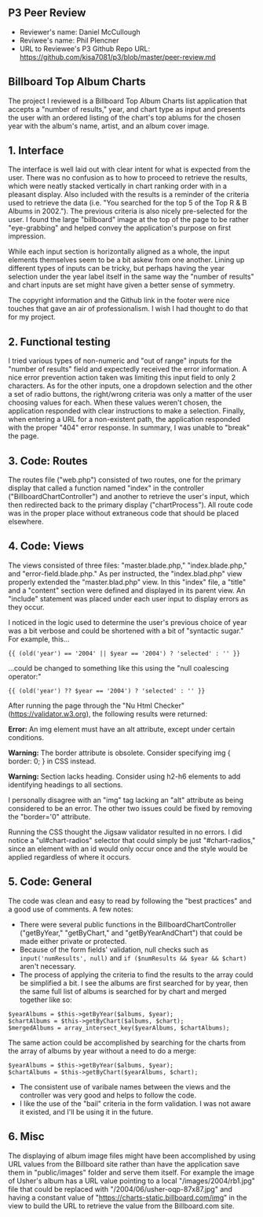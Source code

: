 ## P3 Peer Review

+ Reviewer's name: Daniel McCullough
+ Reviwee's name: Phil Plencner
+ URL to Reviewee's P3 Github Repo URL: https://github.com/kisa7081/p3/blob/master/peer-review.md

## Billboard Top Album Charts

The project I reviewed is a Billboard Top Album Charts list application that accepts a "number of results," year, and chart type as input and presents the user with an ordered listing of the chart's top ablums for the chosen year with the album's name, artist, and an album cover image.

## 1. Interface
The interface is well laid out with clear intent for what is expected from the user.  There was no confusion as to how to proceed to retrieve the results, which were neatly stacked vertically in chart ranking order with in a pleasant display.  Also included with the results is a reminder of the criteria used to retrieve the data (i.e. "You searched for the top 5 of the Top R & B Albums in 2002.").  The previous criteria is also nicely pre-selected for the user.  I found the large "billboard" image at the top of the page to be rather "eye-grabbing" and helped convey the application's purpose on first impression.  

While each input section is horizontally aligned as a whole, the input elements themselves seem to be a bit askew from one another. Lining up different types of inputs can be tricky, but perhaps having the year selection under the year label itself in the same way the "number of results" and chart inputs are set might have given a better sense of symmetry.  

The copyright information and the Github link in the footer were nice touches that gave an air of professionalism. I wish I had thought to do that for my project.

## 2. Functional testing
I tried various types of non-numeric and "out of range" inputs for the "number of results" field and expectedly received the error information.  A nice error prevention action taken was limiting this input field to only 2 characters.  As for the other inputs, one a dropdown selection and the other a set of radio buttons, the right/wrong criteria was only a matter of the user choosing values for each.  When these values weren't chosen, the application responded with clear instructions to make a selection.  Finally, when entering a URL for a non-existent path, the application responded with the proper "404" error response.  In summary, I was unable to "break" the page.

## 3. Code: Routes
The routes file ("web.php") consisted of two routes, one for the primary display that called a function named "index" in the controller ("BillboardChartController") and another to retrieve the user's input, which then redirected back to the primary display ("chartProcess").  All route code was in the proper place without extraneous code that should be placed elsewhere.

## 4. Code: Views
The views consisted of three files: "master.blade.php," "index.blade.php," and "error-field.blade.php."  As per instructed, the "index.blad.php" view properly extended the "master.blad.php" view.  In this "index" file, a "title" and a "content" section were defined and displayed in its parent view.  An "include" statement was placed under each user input to display errors as they occur.

I noticed in the logic used to determine the user's previous choice of year was a bit verbose and could be shortened with a bit of "syntactic sugar."  For example, this...

`
{{ (old('year') == '2004' || $year == '2004') ? 'selected' : '' }}
`

...could be changed to something like this using the "null coalescing operator:"

`
{{ (old('year') ?? $year == '2004') ? 'selected' : '' }}
`

After running the page through the "Nu Html Checker" (https://validator.w3.org), the following results were returned:


**Error:** An img element must have an alt attribute, except under certain conditions. 

**Warning:** The border attribute is obsolete. Consider specifying img { border: 0; } in CSS instead.

**Warning:** Section lacks heading. Consider using h2-h6 elements to add identifying headings to all sections.

I personally disagree with an "img" tag lacking an "alt" attribute as being considered to be an error.  The other two issues could be fixed by removing the "border='0" attribute.

Running the CSS thought the Jigsaw validator resulted in no errors.  I did notice a "ul#chart-radios" selector that could simply be just "#chart-radios," since an element with an id would only occur once and the style would be applied regardless of where it occurs.


## 5. Code: General
The code was clean and easy to read by following the "best practices" and a good use of comments.  A few notes:

+ There were several public functions in the BillboardChartController ("getByYear," "getByChart," and "getByYearAndChart") that could be made either private or protected.
+ Because of the form fields' validation, null checks such as ``input('numResults', null)`` and ``if ($numResults && $year && $chart)`` aren't necessary.
+ The process of applying the criteria to find the results to the array could be simplified a bit.  I see the albums are first searched for by year, then the same full list of albums is searched for by chart and merged together like so:

```
$yearAlbums = $this->getByYear($albums, $year);
$chartAlbums = $this->getByChart($albums, $chart);
$mergedAlbums = array_intersect_key($yearAlbums, $chartAlbums);
```
The same action could be accomplished by searching for the charts from the array of albums by year without a need to do a merge:
```
$yearAlbums = $this->getByYear($albums, $year);
$chartAlbums = $this->getByChart($yearAlbums, $chart);
```
+ The consistent use of varibale names between the views and the controller was very good and helps to follow the code.
+ I like the use of the "bail" criteria in the form validation.  I was not aware it existed, and I'll be using it in the future.

## 6. Misc
The displaying of album image files might have been accomplished by using URL values from the Billboard site rather than have the application save them in "public/images" folder and serve them itself.  For example the image of Usher's album has a URL value pointing to a local "/images/2004/rb1.jpg" file that could be replaced with "/2004/06/usher-oqp-87x87.jpg" and having a constant value of "https://charts-static.billboard.com/img" in the view to build the URL to retrieve the value from the Billboard.com site.
